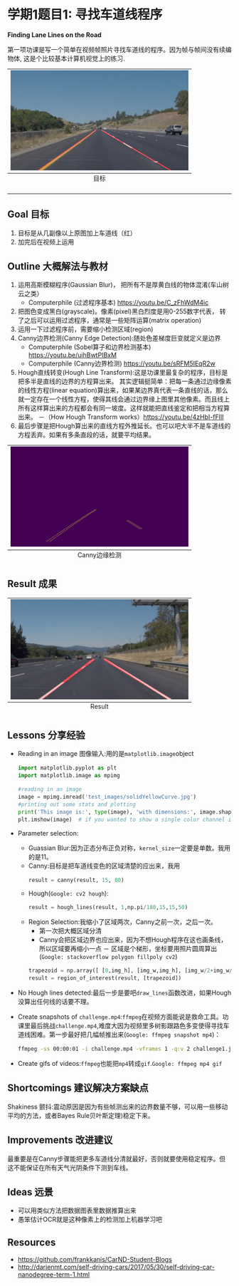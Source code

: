 # **学期1题目1: 寻找车道线程序** 

**Finding Lane Lines on the Road**

第一项功课是写一个简单在视频帧照片寻找车道线的程序。因为帧与帧间没有续编物体,
这是个比较基本计算机视觉上的练习.

<table class="image">
<caption align="bottom">目标</caption>
<tr><td><img src="https://github.com/berthu/CarND-LaneLines-P1/blob/master/test_images/post_hough/solidYellowCurve.jpg?raw=true" width="400"/></td></tr>
</table>

---

## Goal 目标
1. 目标是从几副像以上原图加上车道线（红）
2. 加完后在视频上运用

## Outline 大概解法与教材
1. 运用高斯模糊程序(Gaussian Blur)， 把所有不是厚黄白线的物体混淆(车山树云之类）
	- Computerphile (过滤程序基本) https://youtu.be/C_zFhWdM4ic
2. 把图色变成黑白(grayscale)。像素(pixel)黑白烈度是用0-255数字代表， 转了之后可以运用过滤程序，通常是一些矩阵运算(matrix operation)
3. 运用一下过滤程序前，需要缩小检测区域(region)
4. Canny边界检测(Canny Edge Detection):随处色差梯度巨变就定义是边界
	- Computerphile (Sobel算子和边界检测基本) https://youtu.be/uihBwtPIBxM
	- Computerphile (Canny边界检测) https://youtu.be/sRFM5IEqR2w
5. Hough直线转变(Hough Line Transform):这是功课里最复杂的程序，目标是把多半是直线的边界的方程算出来。 其实逻辑挺简单：把每一条通过边缘像素的线性方程(linear equation)算出来，如果某边界真代表一条直线的话，那么就一定存在一个线性方程，使得其线会通过边界缘上图里其他像素。而且线上所有这样算出来的方程都会有同一坡度。这样就能把直线鉴定和把相当方程算出来。
－（How Hough Transform works）https://youtu.be/4zHbI-fFIlI
6. 最后步骤是把Hough算出来的直线方程外推延长。也可以吧大半不是车道线的方程丢弃。如果有多条直段的话，就要平均结果。

<table class="image">
<caption align="bottom">Canny边缘检测</caption>
<tr><td><img src="https://github.com/berthu/CarND-LaneLines-P1/blob/master/test_images/post_canny/challenge7.jpg?raw=true" width="400"/></td></tr>
</table>

## Result 成果
<table class="image">
<caption align="bottom">Result</caption>
<tr><td><img src="https://github.com/berthu/CarND-LaneLines-P1/blob/master/test_videos_output/output.gif?raw=true" width="400"/></td></tr>
</table>

## Lessons 分享经验
- Reading in an image 图像输入:用的是`matplotlib.image`object
	```python
	import matplotlib.pyplot as plt
	import matplotlib.image as mpimg
	```
	```python
	#reading in an image
	image = mpimg.imread('test_images/solidYellowCurve.jpg')
	#printing out some stats and plotting
	print('This image is:', type(image), 'with dimensions:', image.shape)
	plt.imshow(image)  # if you wanted to show a single color channel image called 'gray', for example, call as plt.imshow(gray, cmap='gray')
	```
- Parameter selection:
	- Guassian Blur:因为正态分布正负对称，`kernel_size`一定要是单数。我用的是11。
	- Canny:目标是把车道线变色的区域清楚的应出来，我用
		```python
		result = canny(result, 15, 80)
		```
	- Hough(`Google: cv2 hough`):
		```python
		result = hough_lines(result, 1,np.pi/180,15,15,50)
		```
	- Region Selection:我缩小了区域两次，Canny之前一次，之后一次。
		- 第一次把大概区域分清
		- Canny会把区域边界也应出来，因为不想Hough程序在这也画条线，所以区域要再缩小一点
		－ 区域是个梯形，坐标要用照片圆周算出 (`Google: stackoverflow polygon fillpoly cv2`)
		```python
		trapezoid = np.array([ [0,img_h], [img_w,img_h], [img_w/2+img_w/32,round(img_h*0.5,0)], [img_w/2-img_w/32,round(img_h*0.5,0)] ], np.int32)
    	result = region_of_interest(result, [trapezoid])
    	```
- No Hough lines detected:最后一步是要吧`draw_lines`函数改进，如果Hough没算出任何线的话要不理。
- Create snapshots of `challenge.mp4`:`ffmpeg`在视频方面能说是救命工具。功课里最后挑战`challenge.mp4`,难度大因为视频里多树影跟路色多变使得寻找车道线困难。第一步最好把几幅帧推出来(`Google: ffmpeg snapshot mp4`)：
	```bash
	ffmpeg -ss 00:00:01 -i challenge.mp4 -vframes 1 -q:v 2 challenge1.jpg
	```

- Create gifs of videos:`ffmpeg`也能把`mp4`转成`gif`.`Google: ffmpeg mp4 gif`

## Shortcomings 建议解决方案缺点
Shakiness 颤抖:震动原因是因为有些帧测出来的边界数量不够，可以用一些移动平均的方法，或者Bayes Rule贝叶斯定理)稳定下来。

## Improvements 改进建议
最重要是在Canny步骤能把更多车道线分清就最好，否则就要使用稳定程序。但这不能保证在所有天气光阴条件下测到车线。

## Ideas 远景
- 可以用类似方法把数据图表里数据推算出来
- 愚笨估计OCR就是这种像素上的检测加上机器学习吧

## Resources
- https://github.com/frankkanis/CarND-Student-Blogs
- http://darienmt.com/self-driving-cars/2017/05/30/self-driving-car-nanodegree-term-1.html
